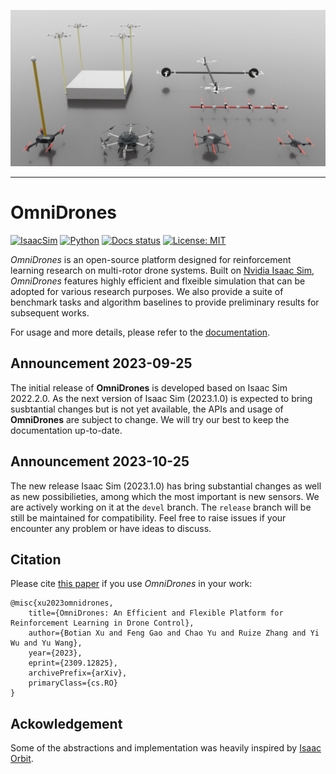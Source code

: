 ![Visualization of OmniDrones](docs/source/_static/visualization.jpg)

---

# OmniDrones

[![IsaacSim](https://img.shields.io/badge/Isaac%20Sim-2022.2.0-orange.svg)](https://docs.omniverse.nvidia.com/app_isaacsim/app_isaacsim/overview.html)
[![Python](https://img.shields.io/badge/python-3.7-blue.svg)](https://docs.python.org/3/whatsnew/3.7.html)
[![Docs status](https://img.shields.io/badge/docs-passing-brightgreen.svg)](https://omnidrones.readthedocs.io/en/latest/)
[![License: MIT](https://img.shields.io/badge/License-MIT-yellow.svg)](https://opensource.org/licenses/MIT)


*OmniDrones* is an open-source platform designed for reinforcement learning research on multi-rotor drone systems. Built on [Nvidia Isaac Sim](https://docs.omniverse.nvidia.com/app_isaacsim/app_isaacsim/overview.html), *OmniDrones* features highly efficient and flxeible simulation that can be adopted for various research purposes. We also provide a suite of benchmark tasks and algorithm baselines to provide preliminary results for subsequent works.

For usage and more details, please refer to the [documentation](https://omnidrones.readthedocs.io/en/latest/).

## Announcement 2023-09-25

The initial release of **OmniDrones** is developed based on Isaac Sim 2022.2.0. As the next version of 
Isaac Sim (2023.1.0) is expected to bring susbtantial changes but is not yet available, the APIs and usage 
of **OmniDrones** are subject to change. We will try our best to keep the documentation up-to-date.

## Announcement 2023-10-25

The new release Isaac Sim (2023.1.0) has bring substantial changes as well as new possibilieties, among which the most important is new sensors. We are actively working on it at the `devel` branch. The `release` branch will be still be maintained for compatibility. Feel free to raise issues if your encounter any problem or have ideas to discuss.

## Citation

Please cite [this paper](https://arxiv.org/abs/2309.12825) if you use *OmniDrones* in your work:

```
@misc{xu2023omnidrones,
    title={OmniDrones: An Efficient and Flexible Platform for Reinforcement Learning in Drone Control}, 
    author={Botian Xu and Feng Gao and Chao Yu and Ruize Zhang and Yi Wu and Yu Wang},
    year={2023},
    eprint={2309.12825},
    archivePrefix={arXiv},
    primaryClass={cs.RO}
}
```


## Ackowledgement

Some of the abstractions and implementation was heavily inspired by [Isaac Orbit](https://github.com/NVIDIA-Omniverse/Orbit).

